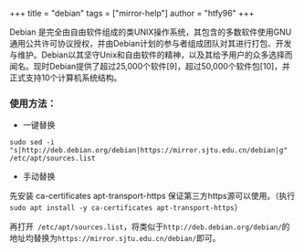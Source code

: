+++
title = "debian"
tags = ["mirror-help"]
author = "htfy96"
+++

Debian 是完全由自由软件组成的类UNIX操作系统，其包含的多数软件使用GNU通用公共许可协议授权，并由Debian计划的参与者组成团队对其进行打包、开发与维护。Debian以其坚守Unix和自由软件的精神，以及其给予用户的众多选择而闻名。现时Debian提供了超过25,000个软件[9]，超过50,000个软件包[10]，并正式支持10个计算机系统结构。

### 使用方法：

-  一键替换
```
sudo sed -i "s|http://deb.debian.org/debian|https://mirror.sjtu.edu.cn/debian|g" /etc/apt/sources.list
```
- 手动替换

先安装 ca-certificates apt-transport-https 保证第三方https源可以使用。（执行 `sudo apt install -y ca-certificates apt-transport-https`）

再打开` /etc/apt/sources.list`，将类似于`http://deb.debian.org/debian/`的地址均替换为`https://mirror.sjtu.edu.cn/debian/`即可。
